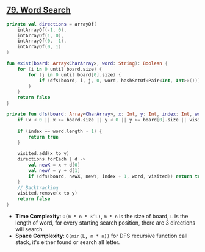 ## [79. Word Search](https://leetcode.com/problems/word-search/)

```kotlin
private val directions = arrayOf(
    intArrayOf(-1, 0),
    intArrayOf(1, 0),
    intArrayOf(0, -1),
    intArrayOf(0, 1)
)

fun exist(board: Array<CharArray>, word: String): Boolean {
    for (i in 0 until board.size) {
        for (j in 0 until board[0].size) {
            if (dfs(board, i, j, 0, word, hashSetOf<Pair<Int, Int>>())) return true
        }
    }
    return false
}

private fun dfs(board: Array<CharArray>, x: Int, y: Int, index: Int, word: String, visited: HashSet<Pair<Int, Int>>): Boolean {
    if (x < 0 || x >= board.size || y < 0 || y >= board[0].size || visited.contains(x to y) || board[x][y] != word[index]) return false
    
    if (index == word.length - 1) {
        return true
    }

    visited.add(x to y)
    directions.forEach { d -> 
        val newX = x + d[0]
        val newY = y + d[1]
        if (dfs(board, newX, newY, index + 1, word, visited)) return true
    }
    // Backtracking
    visited.remove(x to y)
    return false
}
```

* **Time Complexity**: `O(m * n * 3^L)`, `m * n` is the size of board, `L` is the length of word, for every starting search position, there are 3 directions will search.
* **Space Complexity**: `O(min(L, m * n))` for DFS recursive function call stack, it's either found or search all letter.